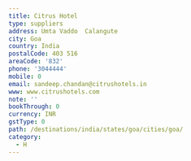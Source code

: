 ```yaml
---
title: Citrus Hotel
type: suppliers
address: Umta Vaddo  Calangute
city: Goa
country: India
postalCode: 403 516
areaCode: '832'
phone: '3044444'
mobile: 0
email: sandeep.chandan@citrushotels.in
www: www.citrushotels.com
note: ''
bookThrough: 0
currency: INR
gstType: 0
path: /destinations/india/states/goa/cities/goa/
category:
  - H
---
```



